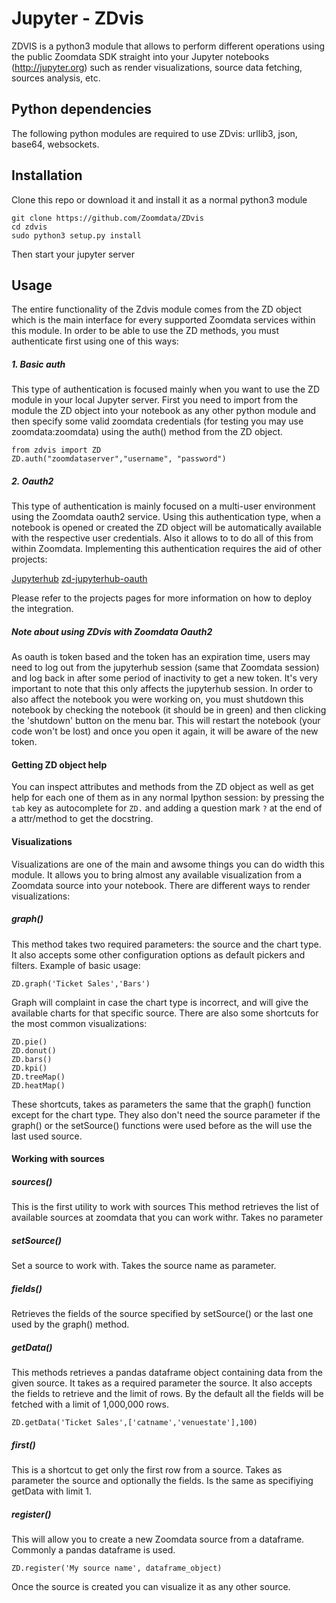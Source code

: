 # Jupyter - ZDvis

ZDVIS is a python3 module that allows to perform different operations using the public Zoomdata SDK straight into your Jupyter notebooks (http://jupyter.org) such as render visualizations, source data fetching, sources analysis, etc.

## Python dependencies

The following python modules are required to use ZDvis: urllib3, json, base64, websockets.

## Installation
Clone this repo or download it and install it as a normal python3 module
```
git clone https://github.com/Zoomdata/ZDvis
cd zdvis
sudo python3 setup.py install
```
Then start your jupyter server

## Usage

The entire functionality of the Zdvis module comes from the ZD object which is the main interface for every supported Zoomdata services within this module. In order to be able to use the ZD methods, you must authenticate first using one of this ways:

##### 1. Basic auth

This type of authentication is focused mainly when you want to use the ZD module in your local Jupyter server. First you need to import from the module the ZD object into your notebook as any other python module and then specify some valid zoomdata credentials (for testing you may use zoomdata:zoomdata) using the auth() method from the ZD object.

```
from zdvis import ZD
ZD.auth("zoomdataserver","username", "password")
```


##### 2. Oauth2
This type of authentication is mainly focused on a multi-user environment using the Zoomdata oauth2 service. Using this authentication type, when a notebook is opened or created the ZD object will be automatically available with the respective user credentials. Also it allows to to do all of this from within Zoomdata. Implementing this authentication requires the aid of other projects:

[Jupyterhub](https://github.com/Zoomdata/jupyterhub) 
[zd-jupyterhub-oauth](https://github.com/Zoomdata/zd-jupyterhub-oauth2) 

Please refer to the projects pages for more information on how to deploy the integration.

##### Note about using ZDvis with Zoomdata Oauth2

As oauth is token based and the token has an expiration time, users may need to log out from the jupyterhub session (same that Zoomdata session) and log back in after some period of inactivity to get a new token.  It's very important to note that this only affects the jupyterhub session. In order to also affect the notebook you were working on, you must shutdown this notebook by checking the notebook (it should be in green) and then clicking the 'shutdown' button on the menu bar. This will restart the notebook (your code won't be lost) and once you open it again, it will be aware of the new token.


#### Getting ZD object help
You can inspect attributes and methods from the ZD object as well as get help for each one of them as in any normal Ipython session: by pressing the `tab` key as autocomplete for `ZD.` and adding a question mark `?` at the end of a attr/method to get the docstring.


#### Visualizations

Visualizations are one of the main and awsome things you can do width this module. It allows you to bring almost any available visualization from a Zoomdata source into your notebook. There are different ways to render visualizations:

##### graph()

This method takes two required parameters: the source and the chart type. It also accepts some other configuration options as default pickers and filters. Example of basic usage:

```
ZD.graph('Ticket Sales','Bars')
```

Graph will complaint in case the chart type is incorrect, and will give the available charts for that specific source. There are also some shortcuts for the most common visualizations:

```
ZD.pie()
ZD.donut()
ZD.bars()
ZD.kpi()
ZD.treeMap()
ZD.heatMap()
```

These shortcuts, takes as parameters the same that the graph() function except for the chart type. They also don't need the source parameter if the graph() or the setSource() functions were used before as the will use the last used source.


#### Working with sources


##### sources()

This is the first utility to work with sources This method retrieves the list of available sources at zoomdata that you can work withr. Takes no parameter

##### setSource()
Set a source to work with. Takes the source name as parameter.

##### fields()
Retrieves the fields of the source specified by setSource() or the last one used by the graph() method.

##### getData()
This methods retrieves a pandas dataframe object containing data from the given source. It takes as a required parameter the source. It also accepts the fields to retrieve and the limit of rows. By the default all the fields will be fetched with a limit of 1,000,000 rows.

```
ZD.getData('Ticket Sales',['catname','venuestate'],100)
```

##### first()
This is a shortcut to get only the first row from a source. Takes as parameter the source and optionally the fields. Is the same as specifiying getData with limit 1.

##### register()
This will allow you to create a new Zoomdata source from a dataframe. Commonly a pandas dataframe is used.

```
ZD.register('My source name', dataframe_object)
```

Once the source is created you can visualize it as any other source.

